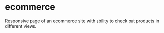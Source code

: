 # ecommerce
Responsive page of an ecommerce site with ability to check out products in different views.
